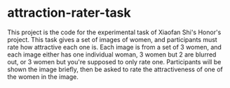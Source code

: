 # attraction-rater-task
This project is the code for the experimental task of Xiaofan Shi's Honor's project. This task gives a set of images of women, and participants must rate how attractive each one is. Each image is from a set of 3 women, and each image either has one individual woman, 3 women but 2 are blurred out, or 3 women but you're supposed to only rate one. Participants will be shown the image briefly, then be asked to rate the attractiveness of one of the women in the image.
